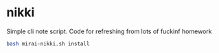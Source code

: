 # nikki
Simple cli note script. Code for refreshing from lots of fuckinf homework

```bash
bash mirai-nikki.sh install
```
